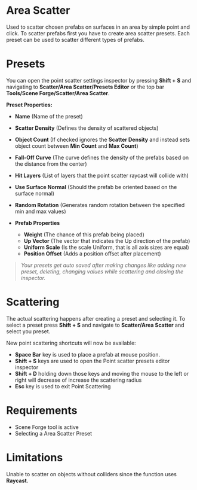 ﻿
# Area Scatter

Used to scatter chosen prefabs on surfaces in an area by simple point and click. To scatter prefabs first you have to create area scatter presets. Each preset can be used to scatter different types of prefabs. 


# Presets

You can open the point scatter settings inspector by pressing **Shift + S** and navigating to **Scatter/Area Scatter/Presets Editor** or the top bar **Tools/Scene Forge/Scatter/Area Scatter**.

**Preset Properties:**

- **Name** (Name of the preset)
- **Scatter Density** (Defines the density of scattered objects)
- **Object Count** (If checked ignores the **Scatter Density** and instead sets object count between **Min Count** and **Max Count**)
- **Fall-Off Curve** (The curve defines the density of the prefabs based on the distance from the center)
- **Hit Layers** (List of layers that the point scatter raycast will collide with) 
- **Use Surface Normal** (Should the prefab be oriented based on the surface normal)
- **Random Rotation** (Generates random rotation between the specified min and max values)
- **Prefab Properties**

	- **Weight** (The chance of this prefab being placed)
	- **Up Vector** (The vector that indicates the Up direction of the prefab)
	- **Uniform Scale** (Is the scale Uniform, that is all axis sizes are equal)
	- **Position Offset** (Adds a position offset after placement)  

 >*Your presets get auto saved after making changes like adding new preset, deleting, changing values while scattering and closing the inspector.*

# Scattering

The actual scattering happens after creating a preset and selecting it. To select a preset press **Shift + S** and navigate to **Scatter/Area Scatter** and select you preset.

New point scattering shortcuts will now be available:

- **Space Bar** key is used to place a prefab at mouse position.
- **Shift + S** keys are used to open the Point scatter presets editor inspector
- **Shift + D** holding down those keys and moving the mouse to the left or right will decrease of increase the scattering radius
- **Esc** key is used to exit Point Scattering


# Requirements

- Scene Forge tool is active
- Selecting a Area Scatter Preset

# Limitations

Unable to scatter on objects without colliders since the function uses **Raycast**.
